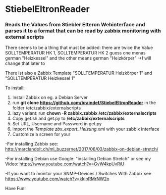 # StiebelEltronReader
### Reads the Values from Stiebler Elteron Webinterface and parses it to a format that can be read by zabbix monitoring with external scripts

There seems to be a thing that must be added:
there are twice the Value SOLLTEMPERATUR HK 1, SOLLTEMPERATUR HK 2
guess one menas german "Heizkessel" and the other means german "Heizkörper"
->I will change that later to 

There ist also a Zabbix Template "SOLLTEMPERATUR Heizkörper 1" and "SOLLTEMPERATUR Heizkessel 1"

To install:
1. Install Zabbix on eg. a Debian Server
2. run **git clone https://github.com/braindef/StiebelEltronReader** in the folder /etc/zabbix/externalscripts
3. lazy variant: run **chown -R zabbix.zabbix /etc/zabbix/externalscripts**
4. Copy get.sh and get.py to **/etc/zabbix/externalscripts**
5. Set URL, Username and Password in get.py
6. import the *Template zbx_export_Heizung.xml* with your zabbix interface
7. Customize a screen for your

-For installing Zabbix see: http://marclandolt.ch/ml_buzzernet/2017/06/03/zabbix-on-debian-stretch/

-For installing Debian use Google: "installing Debian Stretch" or see my Video: https://www.youtube.com/watch?v=GvW4kpUvRiU

-If you want to monitor your SNMP-Devices / Switches With Zabbix see https://www.youtube.com/watch?v=kkipRMrNW2o


Have Fun!
